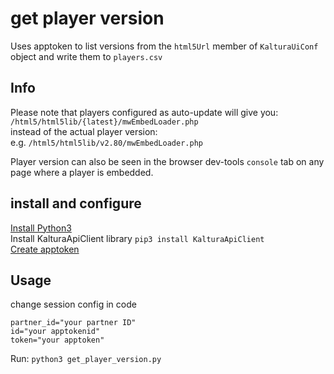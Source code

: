 # get player version
Uses apptoken to list versions from the `html5Url` member of `KalturaUiConf` object and write them to `players.csv`    

## Info

Please note that players configured as auto-update will give you:  
`/html5/html5lib/{latest}/mwEmbedLoader.php`    
instead of the actual player version:  
e.g. `/html5/html5lib/v2.80/mwEmbedLoader.php`

Player version can also be seen in the browser dev-tools `console` tab on any page where a player is embedded.  

## install and configure  
[Install Python3](https://www.python.org/downloads/)   
Install KalturaApiClient library `pip3 install KalturaApiClient`  
[Create apptoken](https://developer.kaltura.com/api-docs/VPaaS-API-Getting-Started/application-tokens.html)  

## Usage
change session config in code 

    partner_id="your partner ID"  
    id="your apptokenid"  
    token="your apptoken"  

Run:  `python3 get_player_version.py` 